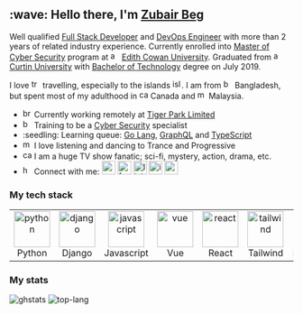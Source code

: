 <h2>:wave: Hello there, I'm <a href="https://github.com/ziibii88">Zubair Beg</a></h2>

Well qualified <a href="https://www.google.com/search?q=full+stack+developer">Full Stack Developer</a> and <a href="https://www.google.com/search?q=devops+engineer">DevOps Engineer</a> with more than 2 years of related industry experience. Currently enrolled into <a href="https://www.ecu.edu.au/degrees/courses/master-of-cyber-security">Master of Cyber Security</a> program at <img alt="au-flag" height=16px src="https://www.svgrepo.com/show/242348/australia.svg"/> <a href="https://ecu.edu.au">Edith Cowan University</a>. Graduated from <img alt="au-flag" height=16px src="https://www.svgrepo.com/show/242348/australia.svg"/> <a href="https://curtin.edu.au">Curtin University</a> with <a href="https://study.curtin.edu.au/offering/course-ug-bachelor-of-technology-computer-systems-and-networking--b-csysnt">Bachelor of Technology</a> degree on July 2019.

I love <img alt="travel" height=16px src="https://www.svgrepo.com/show/200674/travel.svg"/> travelling, especially to the islands <img alt="island" height=16px src="https://www.svgrepo.com/show/113532/island.svg"/>. I am from <img alt="bd-flag" height=16px src="https://www.svgrepo.com/show/242284/bangladesh.svg"/> Bangladesh, but spent most of my adulthood in <img alt="ca-flag" height=16px src="https://www.svgrepo.com/show/242265/canada.svg"/> Canada and <img alt="my-flag" height=16px src="https://www.svgrepo.com/show/56254/malaysia.svg"/> Malaysia.

<ul>
  <li><img alt="briefcase" height=16px src="https://www.svgrepo.com/show/29670/briefcase.svg" /> Currently working remotely at <a href="https://tiger-park.com">Tiger Park Limited</a></li>
  <li><img alt="books" height=16px src="https://www.svgrepo.com/show/230297/books-book.svg" /> Training to be a <a href="https://www.google.com/search?q=cyber+security+specialist">Cyber Security</a> specialist</li>
  <li>:seedling: Learning queue: <a href="https://golang.org/">Go Lang</a>, <a href="https://graphql.org/">GraphQL</a> and <a href="https://www.typescriptlang.org/">TypeScript</a></li>
  <li><img alt="music" height=16px src="https://www.svgrepo.com/show/43051/music.svg" /> I love listening and dancing to Trance and Progressive</li>
  <li><img alt="camera" height=16px src="https://www.svgrepo.com/show/304810/movie-cam.svg" /> I am a huge TV show fanatic; sci-fi, mystery, action, drama, etc.</li>
  <li><img alt="handshake" height=16px src="https://www.svgrepo.com/show/81080/handshake.svg" /> Connect with me: <a href="mailto:ziibii88@gmail.com"><img alt="mail" height=24px src="https://www.svgrepo.com/show/223047/gmail.svg"/></a> <a href="https://facebook.com/ziibii88"><img alt="facebook" height=24px src="https://www.svgrepo.com/show/111203/facebook.svg"/></a> <a href="https://linkedin.com/in/ziibii88"><img alt="linkedin" height=24px src="https://www.svgrepo.com/show/157006/linkedin.svg" /></a> <a href="https://instagram.com/ziibii88"><img alt="instagram" height=24px src="https://www.svgrepo.com/show/111199/instagram.svg"></a> <a href="https://open.spotify.com/user/12184448469?si=-JhvP1iaR2-YX8BFu4HvaA"><img alt="spotify" height=24px src="https://www.svgrepo.com/show/217778/spotify.svg"></a></li>
</ul>

<h3>My tech stack</h3>
<table>
  <tr>
    <td align="center">
      <img alt="python" height=64px src="https://devicon.dev/devicon.git/icons/python/python-original.svg">
      <br>Python
    </td>
    <td align="center">
      <img alt="django" height=64px src="https://cdn.worldvectorlogo.com/logos/django.svg">
      <br>Django
    </td>
    <td align="center">
      <img alt="javascript" height=64px src="https://devicon.dev/devicon.git/icons/javascript/javascript-original.svg">
      <br>Javascript
    </td>
    <td align="center">
      <img alt="vue" height=64px src="https://devicon.dev/devicon.git/icons/vuejs/vuejs-original.svg">
      <br>Vue
    </td>
    <td align="center">
      <img alt="react" height=64px src="https://devicon.dev/devicon.git/icons/react/react-original.svg">
      <br>React
    </td>
    <td align="center">
      <img alt="tailwind" height=64px src="https://cdn.worldvectorlogo.com/logos/tailwindcss.svg">
      <br>Tailwind
    </td>
    <td align="center">
      <img alt="bootstrap" height=64px src="https://devicon.dev/devicon.git/icons/bootstrap/bootstrap-plain.svg">
      <br>Bootstrap
    </td>
    <td align="center">
      <img alt="jquery" height=64px src="https://devicon.dev/devicon.git/icons/jquery/jquery-original.svg">
      <br>jQuery
    </td>
  </tr>
</table>

<h3>My stats</h3>
<img alt="ghstats" src="https://ghstats.zube.dev/api/?username=ziibii88&show_icons=true&count_private=true&include_all_commits=true&theme=vue&hide=prs,contribs&line_height=30">
<img alt="top-lang" src="https://ghstats.zube.dev/api/top-langs/?username=ziibii88&theme=vue&layout=compact&hide=jupyter%20notebook&langs_count=7">
